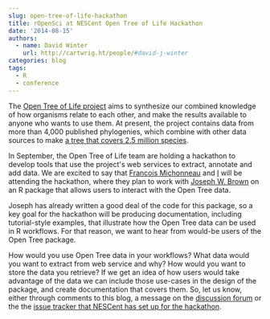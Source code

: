 ```yaml
---
slug: open-tree-of-life-hackathon
title: rOpenSci at NESCent Open Tree of Life Hackathon
date: '2014-08-15'
authors:
  - name: David Winter
    url: http://cartwrig.ht/people/#david-j-winter
categories: blog
tags:
  - R
  - conference
---
```


The [Open Tree of Life project](http://opentreeoflife.org) aims to synthesize our combined knowledge of how organisms relate to each other, and make the results available to anyone who wants to use them. At present, the project  contains data from more than 4,000 published phylogenies, which combine with other data sources to make [a tree that covers 2.5 million species](http://tree.opentreeoflife.org/).

In September, the Open Tree of Life team are holding a hackathon to develop tools that use the project's web services to extract, annotate and add data. We are excited to say that [Francois Michonneau](http://francoismichonneau.net/) and [I](http://cartwrig.ht/people/#david-j-winter) will be attending the hackathon, where they plan to work with [Joseph W. Brown](http://www-personal.umich.edu/~josephwb/)  on an R package that allows users to interact with the Open Tree data.

Joseph has already written a good deal of the code for this package, so a key goal for the hackathon will be producing documentation, including tutorial-style examples, that illustrate how the Open Tree data can be used in R workflows. For that reason, we want to hear from would-be users of the Open Tree package.

How would you use Open Tree data in your workflows? What data would you want to extract from web service and why? How would you want to store the data you retrieve? If we get an idea of how users would take advantage of the data we can include those use-cases in the design of the package, and create documentation that covers them. So, let us know, either through comments to this blog, a message on the [discussion forum](http://discuss.ropensci.org/) or the the [issue tracker that NESCent has set up for the hackathon](https://github.com/OpenTreeOfLife/hackathon).

